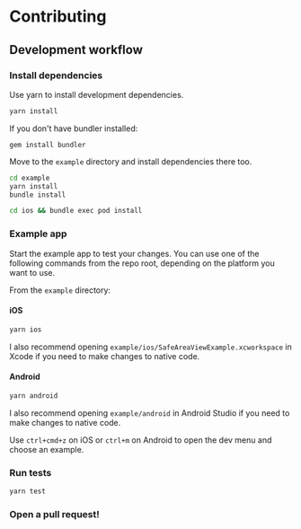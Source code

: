 # Contributing

## Development workflow

### Install dependencies

Use yarn to install development dependencies.

```sh
yarn install
```

If you don't have bundler installed:

```
gem install bundler
```

Move to the `example` directory and install dependencies there too.

```sh
cd example
yarn install
bundle install
```

```sh
cd ios && bundle exec pod install
```

### Example app

Start the example app to test your changes. You can use one of the following commands from the repo root, depending on the platform you want to use.

From the `example` directory:

#### iOS

```sh
yarn ios
```

I also recommend opening `example/ios/SafeAreaViewExample.xcworkspace` in Xcode if you need to make changes to native code.

#### Android

```sh
yarn android
```

I also recommend opening `example/android` in Android Studio if you need to make changes to native code.

Use `ctrl+cmd+z` on iOS or `ctrl+m` on Android to open the dev menu and choose an example.

### Run tests

```sh
yarn test
```

### Open a pull request!

